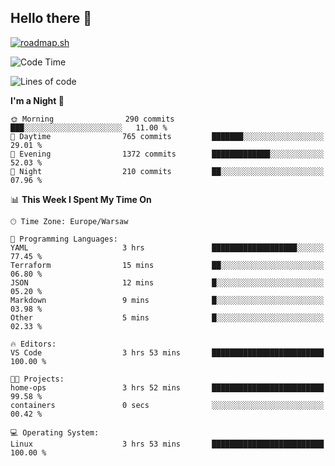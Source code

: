 ## Hello there 👋

[![roadmap.sh](https://roadmap.sh/card/wide/66979ceebf471856f5e911d3?variant=dark)](https://roadmap.sh)

<!--
**vrozaksen/vrozaksen** is a ✨ _special_ ✨ repository because its `README.md` (this file) appears on your GitHub profile.

Here are some ideas to get you started:

- 🔭 I’m currently working on ...
- 🌱 I’m currently learning ...
- 👯 I’m looking to collaborate on ...
- 🤔 I’m looking for help with ...
- 💬 Ask me about ...
- 📫 How to reach me: ...
- 😄 Pronouns: ...
- ⚡ Fun fact: ...
-->

<!--START_SECTION:waka-->
![Code Time](http://img.shields.io/badge/Code%20Time-3%20hrs%2054%20mins-blue)

![Lines of code](https://img.shields.io/badge/From%20Hello%20World%20I%27ve%20Written-171.2%20thousand%20lines%20of%20code-blue)

**I'm a Night 🦉** 

```text
🌞 Morning                290 commits         ███░░░░░░░░░░░░░░░░░░░░░░   11.00 % 
🌆 Daytime                765 commits         ███████░░░░░░░░░░░░░░░░░░   29.01 % 
🌃 Evening                1372 commits        █████████████░░░░░░░░░░░░   52.03 % 
🌙 Night                  210 commits         ██░░░░░░░░░░░░░░░░░░░░░░░   07.96 % 
```


📊 **This Week I Spent My Time On** 

```text
🕑︎ Time Zone: Europe/Warsaw

💬 Programming Languages: 
YAML                     3 hrs               ███████████████████░░░░░░   77.45 % 
Terraform                15 mins             ██░░░░░░░░░░░░░░░░░░░░░░░   06.80 % 
JSON                     12 mins             █░░░░░░░░░░░░░░░░░░░░░░░░   05.20 % 
Markdown                 9 mins              █░░░░░░░░░░░░░░░░░░░░░░░░   03.98 % 
Other                    5 mins              █░░░░░░░░░░░░░░░░░░░░░░░░   02.33 % 

🔥 Editors: 
VS Code                  3 hrs 53 mins       █████████████████████████   100.00 % 

🐱‍💻 Projects: 
home-ops                 3 hrs 52 mins       █████████████████████████   99.58 % 
containers               0 secs              ░░░░░░░░░░░░░░░░░░░░░░░░░   00.42 % 

💻 Operating System: 
Linux                    3 hrs 53 mins       █████████████████████████   100.00 % 
```


<!--END_SECTION:waka-->